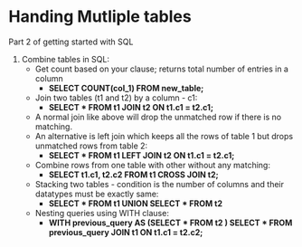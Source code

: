 # Handing Mutliple tables
Part 2 of getting started with SQL

1. Combine tables in SQL:
      * Get count based on your clause; returns total number of entries in a column
        * **SELECT COUNT(col_1) FROM new_table;**
      * Join two tables (t1 and t2) by a column - c1:
        * **SELECT * FROM t1 JOIN t2 ON t1.c1 = t2.c1;**
      * A normal join like above will drop the unmatched row if there is no matching.
      * An alternative is left join which keeps all the rows of table 1 but drops unmatched rows from table 2:
        * **SELECT * FROM t1 LEFT JOIN t2 ON t1.c1 = t2.c1;**
      * Combine rows from one table with other without any matching:
        * **SELECT t1.c1, t2.c2 FROM t1 CROSS JOIN t2;**
      * Stacking two tables - condition is the number of columns and their datatypes must be exactly same:
        * **SELECT * FROM t1 UNION SELECT * FROM t2**
      * Nesting queries using WITH clause:
        * **WITH previous_query AS (SELECT * FROM t2 ) SELECT * FROM previous_query JOIN t1 ON t1.c1 = t2.c2;**
 
      
